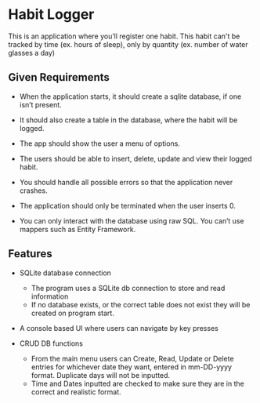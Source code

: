 
# Habit Logger

 This is an application where you’ll register one habit. This habit can't be tracked by time (ex. hours of sleep), only by quantity (ex. number of water glasses a day)

## Given Requirements

- When the application starts, it should create a sqlite database, if one isn’t present.
- It should also create a table in the database, where the habit will be logged.
-  The app should show the user a menu of options.

-   The users should be able to insert, delete, update and view their logged habit.
- You should handle all possible errors so that the application never crashes.
- The application should only be terminated when the user inserts 0.
-   You can only interact with the database using raw SQL. You can’t use mappers such as Entity Framework.



## Features

- SQLite database connection

    - The program uses a SQLite db connection to store and read information
    - If no database exists, or the correct table does not exist they will be created on program start.

- A console based UI where users can navigate by key presses

- CRUD DB functions
    - From the main menu users can Create, Read, Update or Delete entries for whichever date they want, entered in mm-DD-yyyy format. Duplicate days will not be inputted.
    - Time and Dates inputted are checked to make sure they are in the correct and realistic format.

